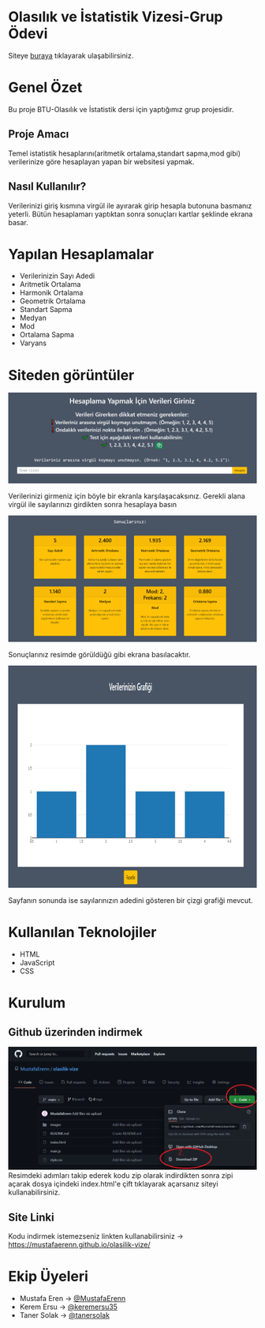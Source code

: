 # Olasılık ve İstatistik Vizesi-Grup Ödevi

Siteye [buraya](https://mustafaerenn.github.io/olasilik-vize/) tıklayarak ulaşabilirsiniz.

# Genel Özet
Bu proje  BTU-Olasılık ve İstatistik dersi için yaptığımız grup projesidir.
## Proje Amacı
Temel istatistik hesaplarını(aritmetik ortalama,standart sapma,mod gibi) verilerinize göre hesaplayan yapan bir websitesi yapmak.

## Nasıl Kullanılır?
Verilerinizi giriş kısmına virgül ile ayırarak girip hesapla butonuna basmanız yeterli. Bütün hesaplamarı yaptıktan sonra sonuçları kartlar şeklinde ekrana basar.

# Yapılan Hesaplamalar
- Verilerinizin Sayı Adedi
- Aritmetik Ortalama
- Harmonik Ortalama
- Geometrik Ortalama
- Standart Sapma
- Medyan
- Mod
- Ortalama Sapma
- Varyans

# Siteden görüntüler

<img src="images/img1.png" >

Verilerinizi girmeniz için böyle bir ekranla karşılaşacaksınız. Gerekli alana virgül ile sayılarınızı girdikten sonra hesaplaya basın

<img src="images/img2.1.png" >

Sonuçlarınız resimde görüldüğü gibi ekrana basılacaktır.

<img src="images/img3.1.png"  height="450" >

Sayfanın sonunda ise sayılarınızın adedini gösteren bir çizgi grafiği mevcut.


# Kullanılan Teknolojiler
- HTML
- JavaScript
- CSS

# Kurulum
## Github üzerinden indirmek

<img src="images/kurulum.png">
Resimdeki adımları takip ederek kodu zip olarak indirdikten sonra zipi açarak dosya içindeki index.html'e çift tıklayarak açarsanız siteyi kullanabilirsiniz.

## Site Linki
Kodu indirmek istemezseniz linkten kullanabilirsiniz -> https://mustafaerenn.github.io/olasilik-vize/

# Ekip Üyeleri
- Mustafa Eren ->  [@MustafaErenn](https://github.com/MustafaErenn)
- Kerem Ersu ->  [@keremersu35](https://github.com/keremersu35)
- Taner Solak ->  [@tanersolak](https://github.com/tanersolak)




